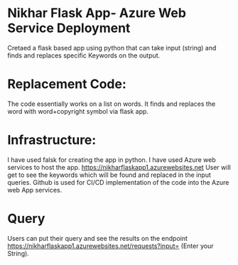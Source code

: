# Nikhar Flask App- Azure Web Service Deployment
Cretaed a flask based app using python that can take input (string) and finds and replaces specific Keywords on the output.

# Replacement Code:

The code essentially works on a list on words. It finds and replaces the word with word+copyright symbol via flask app.

# Infrastructure:
I have used falsk for creating the app in python. I have used Azure web services to host the app. https://nikharflaskapp1.azurewebsites.net
User will get to see the keywords which will be found and replaced in the input queries. 
Github is used for CI/CD implementation of the code into the Azure web App services.

# Query 

Users can put their query and see the results on the endpoint https://nikharflaskapp1.azurewebsites.net/requests?input= (Enter your String).



